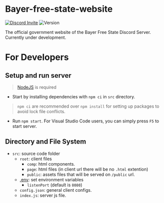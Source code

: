 # Bayer-free-state-website

[![Discord Invite]](https://discord.gg/eDfH73F)
![Version]

The official government website of the Bayer Free State Discord Server. 
Currently under development.

# For Developers

## Setup and run server
> [NodeJS](https://nodejs.org/en/) is required 

- Start by installing dependencies with `npm ci` in `src` directory.
> `npm ci` are recommended over `npm install` for setting up packages to avoid lock file conflicts.
- Run `npm start`. For Visual Studio Code users, you can simply press `F5` to start server.

## Directory and File System
- `src`: source code folder
    - `root`: client files
        - `comp`: html components.
        - `page`: html files (in client url there will be no `.html` extention)
        - `public`: assets files that will be served on `/public` url.
    - [.env](https://www.npmjs.com/package/dotenv): set environment variables
        - `listenPort` (default is `8080`)
    - `config.json`: general client configs.
    - `index.js`: server js file.

[.env]: https://www.npmjs.com/package/dotenv
[Discord Invite]: https://img.shields.io/badge/discord-invite-5662F6
[Version]: https://img.shields.io/badge/version-0.1.0-FF0000 
<!--- 
    remember to update version every update
--->
